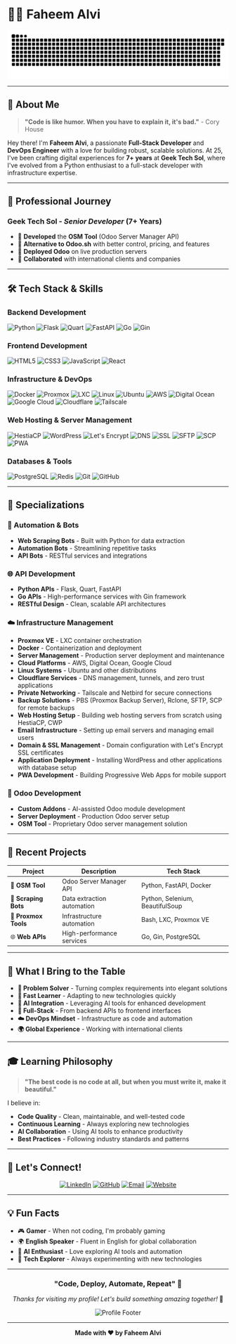 # 👨‍💻 Faheem Alvi

<div align="center">
  
  ![GitHub Contribution Grid Snake](https://raw.githubusercontent.com/FaheemAlvii/FaheemAlvii/refs/heads/main/github-contribution-grid-snake.svg)
  
</div>

---

## 🚀 **About Me**

> **"Code is like humor. When you have to explain it, it's bad."** - Cory House

Hey there! I'm **Faheem Alvi**, a passionate **Full-Stack Developer** and **DevOps Engineer** with a love for building robust, scalable solutions. At 25, I've been crafting digital experiences for **7+ years** at **Geek Tech Sol**, where I've evolved from a Python enthusiast to a full-stack developer with infrastructure expertise.

---

## 🏢 **Professional Journey**

### **Geek Tech Sol** - *Senior Developer* (7+ Years)
- 🎯 **Developed** the **OSM Tool** (Odoo Server Manager API)
- 🌟 **Alternative to Odoo.sh** with better control, pricing, and features
- 🚀 **Deployed Odoo** on live production servers
- 🤝 **Collaborated** with international clients and companies

---

## 🛠️ **Tech Stack & Skills**

### **Backend Development**
![Python](https://img.shields.io/badge/Python-3776AB?style=for-the-badge&logo=python&logoColor=white)
![Flask](https://img.shields.io/badge/Flask-000000?style=for-the-badge&logo=flask&logoColor=white)
![Quart](https://img.shields.io/badge/Quart-000000?style=for-the-badge&logo=quart&logoColor=white)
![FastAPI](https://img.shields.io/badge/FastAPI-009688?style=for-the-badge&logo=fastapi&logoColor=white)
![Go](https://img.shields.io/badge/Go-00ADD8?style=for-the-badge&logo=go&logoColor=white)
![Gin](https://img.shields.io/badge/Gin-00ADD8?style=for-the-badge&logo=go&logoColor=white)

### **Frontend Development**
![HTML5](https://img.shields.io/badge/HTML5-E34F26?style=for-the-badge&logo=html5&logoColor=white)
![CSS3](https://img.shields.io/badge/CSS3-1572B6?style=for-the-badge&logo=css3&logoColor=white)
![JavaScript](https://img.shields.io/badge/JavaScript-F7DF1E?style=for-the-badge&logo=javascript&logoColor=black)
![React](https://img.shields.io/badge/React-20232A?style=for-the-badge&logo=react&logoColor=61DAFB)

### **Infrastructure & DevOps**
![Docker](https://img.shields.io/badge/Docker-2496ED?style=for-the-badge&logo=docker&logoColor=white)
![Proxmox](https://img.shields.io/badge/Proxmox-FF6B35?style=for-the-badge&logo=proxmox&logoColor=white)
![LXC](https://img.shields.io/badge/LXC-000000?style=for-the-badge&logo=lxc&logoColor=white)
![Linux](https://img.shields.io/badge/Linux-FCC624?style=for-the-badge&logo=linux&logoColor=black)
![Ubuntu](https://img.shields.io/badge/Ubuntu-E95420?style=for-the-badge&logo=ubuntu&logoColor=white)
![AWS](https://img.shields.io/badge/AWS-FF9900?style=for-the-badge&logo=amazonaws&logoColor=white)
![Digital Ocean](https://img.shields.io/badge/Digital_Ocean-0080FF?style=for-the-badge&logo=digitalocean&logoColor=white)
![Google Cloud](https://img.shields.io/badge/Google_Cloud-4285F4?style=for-the-badge&logo=googlecloud&logoColor=white)
![Cloudflare](https://img.shields.io/badge/Cloudflare-F38020?style=for-the-badge&logo=cloudflare&logoColor=white)
![Tailscale](https://img.shields.io/badge/Tailscale-FF6B35?style=for-the-badge&logo=tailscale&logoColor=white)

### **Web Hosting & Server Management**
![HestiaCP](https://img.shields.io/badge/HestiaCP-FF6B35?style=for-the-badge&logo=hestia&logoColor=white)
![WordPress](https://img.shields.io/badge/WordPress-21759B?style=for-the-badge&logo=wordpress&logoColor=white)
![Let's Encrypt](https://img.shields.io/badge/Let's_Encrypt-003A70?style=for-the-badge&logo=letsencrypt&logoColor=white)
![DNS](https://img.shields.io/badge/DNS-000000?style=for-the-badge&logo=dns&logoColor=white)
![SSL](https://img.shields.io/badge/SSL-000000?style=for-the-badge&logo=ssl&logoColor=white)
![SFTP](https://img.shields.io/badge/SFTP-000000?style=for-the-badge&logo=sftp&logoColor=white)
![SCP](https://img.shields.io/badge/SCP-000000?style=for-the-badge&logo=scp&logoColor=white)
![PWA](https://img.shields.io/badge/PWA-5A0FC8?style=for-the-badge&logo=pwa&logoColor=white)

### **Databases & Tools**
![PostgreSQL](https://img.shields.io/badge/PostgreSQL-316192?style=for-the-badge&logo=postgresql&logoColor=white)
![Redis](https://img.shields.io/badge/Redis-DC382D?style=for-the-badge&logo=redis&logoColor=white)
![Git](https://img.shields.io/badge/Git-F05032?style=for-the-badge&logo=git&logoColor=white)
![GitHub](https://img.shields.io/badge/GitHub-100000?style=for-the-badge&logo=github&logoColor=white)

---

## 🎯 **Specializations**

### **🤖 Automation & Bots**
- **Web Scraping Bots** - Built with Python for data extraction
- **Automation Bots** - Streamlining repetitive tasks
- **API Bots** - RESTful services and integrations

### **🌐 API Development**
- **Python APIs** - Flask, Quart, FastAPI
- **Go APIs** - High-performance services with Gin framework
- **RESTful Design** - Clean, scalable API architectures

### **☁️ Infrastructure Management**
- **Proxmox VE** - LXC container orchestration
- **Docker** - Containerization and deployment
- **Server Management** - Production server deployment and maintenance
- **Cloud Platforms** - AWS, Digital Ocean, Google Cloud
- **Linux Systems** - Ubuntu and other distributions
- **Cloudflare Services** - DNS management, tunnels, and zero trust applications
- **Private Networking** - Tailscale and Netbird for secure connections
- **Backup Solutions** - PBS (Proxmox Backup Server), Rclone, SFTP, SCP for remote backups
- **Web Hosting Setup** - Building web hosting servers from scratch using HestiaCP, CWP
- **Email Infrastructure** - Setting up email servers and managing email users
- **Domain & SSL Management** - Domain configuration with Let's Encrypt SSL certificates
- **Application Deployment** - Installing WordPress and other applications with database setup
- **PWA Development** - Building Progressive Web Apps for mobile support

### **📱 Odoo Development**
- **Custom Addons** - AI-assisted Odoo module development
- **Server Deployment** - Production Odoo server setup
- **OSM Tool** - Proprietary Odoo server management solution

---

## 🚀 **Recent Projects**

<div align="center">

| Project | Description | Tech Stack |
|---------|-------------|------------|
| 🎯 **OSM Tool** | Odoo Server Manager API | Python, FastAPI, Docker |
| 🤖 **Scraping Bots** | Data extraction automation | Python, Selenium, BeautifulSoup |
| 🐳 **Proxmox Tools** | Infrastructure automation | Bash, LXC, Proxmox VE |
| 🌐 **Web APIs** | High-performance services | Go, Gin, PostgreSQL |

</div>

---

## 🌟 **What I Bring to the Table**

- **🎯 Problem Solver** - Turning complex requirements into elegant solutions
- **🚀 Fast Learner** - Adapting to new technologies quickly
- **🤖 AI Integration** - Leveraging AI tools for enhanced development
- **📱 Full-Stack** - From backend APIs to frontend interfaces
- **☁️ DevOps Mindset** - Infrastructure as code and automation
- **🌍 Global Experience** - Working with international clients

---

## 🎓 **Learning Philosophy**

> **"The best code is no code at all, but when you must write it, make it beautiful."**

I believe in:
- **Code Quality** - Clean, maintainable, and well-tested code
- **Continuous Learning** - Always exploring new technologies
- **AI Collaboration** - Using AI tools to enhance productivity
- **Best Practices** - Following industry standards and patterns

---

## 🤝 **Let's Connect!**

<div align="center">
  
  [![LinkedIn](https://img.shields.io/badge/LinkedIn-0077B5?style=for-the-badge&logo=linkedin&logoColor=white)](https://linkedin.com/in/faheem-alvi)
  [![GitHub](https://img.shields.io/badge/GitHub-100000?style=for-the-badge&logo=github&logoColor=white)](https://github.com/FaheemAlvii)
  [![Email](https://img.shields.io/badge/Email-D14836?style=for-the-badge&logo=gmail&logoColor=white)](mailto:faheem@geektechsol.com)
  [![Website](https://img.shields.io/badge/Website-FF6B35?style=for-the-badge&logo=proxmox&logoColor=white)](https://www.geektechsol.com)
  
</div>

---

## 💡 **Fun Facts**

- 🎮 **Gamer** - When not coding, I'm probably gaming
- 🌍 **English Speaker** - Fluent in English for global collaboration
- 🤖 **AI Enthusiast** - Love exploring AI tools and automation
- 🚀 **Tech Explorer** - Always experimenting with new technologies

---

<div align="center">
  
  ### **"Code, Deploy, Automate, Repeat"** 🔄
  
  *Thanks for visiting my profile! Let's build something amazing together!* 🚀
  
  ![Profile Footer](https://github.com/FaheemAlvii/FaheemAlvii/blob/main/images/footer.png)
  
</div>

---

<div align="center">
  
  **Made with ❤️ by Faheem Alvi**
  
</div>
